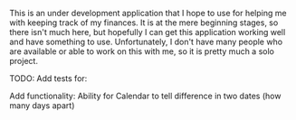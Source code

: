This is an under development application that I hope to use for helping me with
keeping track of my finances. It is at the mere beginning stages, so there isn't
much here, but hopefully I can get this application working well and have
something to use. Unfortunately, I don't have many people who are available or
able to work on this with me, so it is pretty much a solo project.

TODO:
Add tests for:

Add functionality:
    Ability for Calendar to tell difference in two dates (how many days apart)



